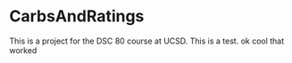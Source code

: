 # CarbsAndRatings
This is a project for the DSC 80 course at UCSD.
This is a test. ok cool that worked